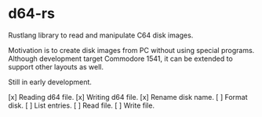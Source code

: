 # d64-rs
Rustlang library to read and manipulate C64 disk images.

Motivation is to create disk images from PC without using special programs.
Although development target Commodore 1541, it can be extended to support
other layouts as well.

Still in early development.

[x] Reading d64 file.
[x] Writing d64 file.
[x] Rename disk name.
[ ] Format disk.
[ ] List entries.
[ ] Read file.
[ ] Write file.
